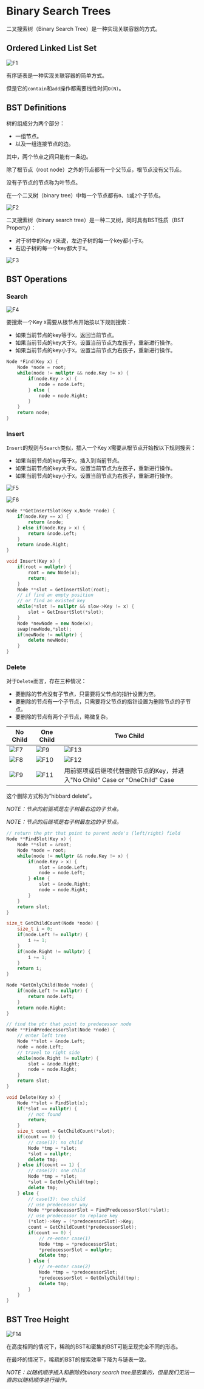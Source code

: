 # Binary Search Trees

二叉搜索树（Binary Search Tree）是一种实现关联容器的方式。

## Ordered Linked List Set

![F1](./F1.png)

有序链表是一种实现关联容器的简单方式。

但是它的`contain`和`add`操作都需要线性时间`O(N)`。

## BST Definitions

树的组成分为两个部分：
* 一组节点。
* 以及一组连接节点的边。
  
其中，两个节点之间只能有一条边。

除了根节点（root node）之外的节点都有一个父节点，根节点没有父节点。

没有子节点的节点称为叶节点。

在一个二叉树（binary tree）中每一个节点都有`0`、`1`或`2`个子节点。

![F2](./F2.png)

二叉搜索树（binary search tree）是一种二叉树，同时具有BST性质（BST Property）：
* 对于树中的Key `X`来说，左边子树的每一个key都小于`X`。
* 右边子树的每一个key都大于`X`。

![F3](./F3.png)

## BST Operations

### Search

![F4](./F4.png)

要搜索一个Key `X`需要从根节点开始按以下规则搜索：
* 如果当前节点的key等于`X`，返回当前节点。
* 如果当前节点的key大于`X`，设置当前节点为左孩子，重新进行操作。
* 如果当前节点的key小于`X`，设置当前节点为右孩子，重新进行操作。

```cpp
Node *Find(Key x) {
    Node *node = root;
    while(node != nullptr && node.Key != x) {
        if(node.Key > x) {
            node = node.Left;
        } else {
            node = node.Right;
        }
    }
    return node;
}
```

### Insert

`Insert`的规则与`Search`类似，插入一个Key `X`需要从根节点开始按以下规则搜索：
* 如果当前节点的key等于`X`，插入到当前节点。
* 如果当前节点的key大于`X`，设置当前节点为左孩子，重新进行操作。
* 如果当前节点的key小于`X`，设置当前节点为右孩子，重新进行操作。

![F5](./F5.png)

![F6](./F6.png)

```cpp
Node **GetInsertSlot(Key x,Node *node) {
    if(node.Key == x) {
        return &node;
    } else if(node.Key > x) {
        return &node.Left;
    }
    return &node.Right;
}

void Insert(Key x) {
    if(root = nullptr) {
        root = new Node(x);
        return;
    }
    Node **slot = GetInsertSlot(root);
    // if find an empty position
    // or find an existed key
    while(*slot != nullptr && slow->Key != x) {
        slot = GetInsertSlot(*slot);
    }
    Node *newNode = new Node(x);
    swap(newNode,*slot);
    if(newNode != nullptr) {
        delete newNode;
    }
}
```

### Delete

对于`Delete`而言，存在三种情况：
* 要删除的节点没有子节点，只需要将父节点的指针设置为空。
* 要删除的节点有一个子节点，只需要将父节点的指针设置为删除节点的子节点。
* 要删除的节点有两个子节点，略微复杂。

|No Child|One Child|Two Child|
|-|-|-|
|![F7](./F7.png)|![F9](./F9.png)|![F13](./F13.png)|
|![F8](./F8.png)|![F10](./F10.png)|![F12](./F12.png)|
|![F9](./F9.png)|![F11](./F11.png)|用前驱项或后继项代替删除节点的Key，并进入"No Child" Case or "OneChild" Case|

这个删除方式称为“hibbard delete”。

*NOTE：节点的前驱项是左子树最右边的子节点。*

*NOTE：节点的后继项是右子树最左边的子节点。*

```cpp
// return the ptr that point to parent node's (left/right) field
Node **FindSlot(Key x) {
    Node **slot = &root;
    Node *node = root;
    while(node != nullptr && node.Key != x) {
        if(node.Key > x) {
            slot = &node.Left;
            node = node.Left;
        } else {
            slot = &node.Right;
            node = node.Right;
        }
    }
    return slot;
}

size_t GetChildCount(Node *node) {
    size_t i = 0;
    if(node.Left != nullptr) {
        i += 1;
    }
    if(node.Right != nullptr) {
        i += 1;
    }
    return i;
}

Node *GetOnlyChild(Node *node) {
    if(node.Left != nullptr) {
        return node.Left;
    }
    return node.Right;
}

// find the ptr that point to predecessor node
Node **FindPredecessorSlot(Node *node) {
    // enter left tree
    Node **slot = &node.Left;
    node = node.Left;
    // travel to right side
    while(node.Right != nullptr) {
        slot = &node.Right;
        node = node.Right;
    }
    return slot;
}

void Delete(Key x) {
    Node **slot = FindSlot(x);
    if(*slot == nullptr) {
        // not found
        return;
    }
    size_t count = GetChildCount(*slot);
    if(count == 0) {
        // case(1): no child
        Node *tmp = *slot;
        *slot = nullptr;
        delete tmp;
    } else if(count == 1) {
        // case(2): one child
        Node *tmp = *slot;
        *slot = GetOnlyChild(tmp);
        delete tmp;
    } else {
        // case(3): two child
        // use predecessor way
        Node **predecessorSlot = FindPredecessorSlot(*slot);
        // use predecessor to replace key
        (*slot)->Key = (*predecessorSlot)->Key;
        count = GetChildCount(*predecessorSlot);
        if(count == 0) {
            // re-enter case(1)
            Node *tmp = *predecessorSlot;
            *predecessorSlot = nullptr;
            delete tmp;
        } else {
            // re-enter case(2)
            Node *tmp = *predecessorSlot;
            *predecessorSlot = GetOnlyChild(tmp);
            delete tmp;
        }
    }
}
```

## BST Tree Height

![F14](./F14.png)

在高度相同的情况下，稀疏的BST和密集的BST可能呈现完全不同的形态。

在最坏的情况下，稀疏的BST的搜索效率下降为与链表一致。

*NOTE：以随机顺序插入和删除的binary search tree是密集的，但是我们无法一直的以随机顺序进行操作。*